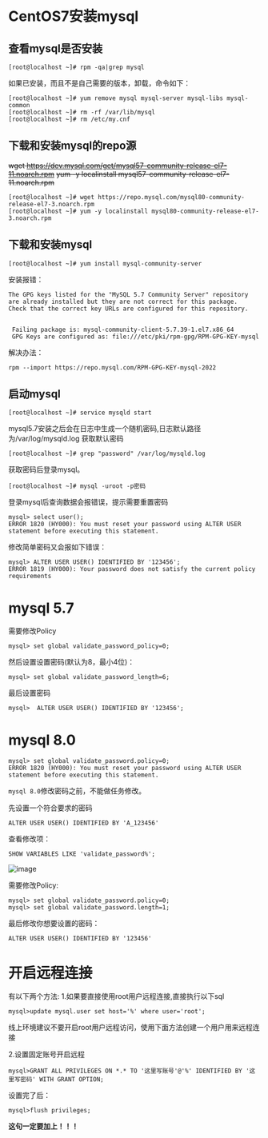 # CentOS7安装mysql

## 查看mysql是否安装
```
[root@localhost ~]# rpm -qa|grep mysql
```
如果已安装，而且不是自己需要的版本，卸载，命令如下：
```
[root@localhost ~]# yum remove mysql mysql-server mysql-libs mysql-common
[root@localhost ~]# rm -rf /var/lib/mysql
[root@localhost ~]# rm /etc/my.cnf
```
## 下载和安装mysql的repo源

~~wget https://dev.mysql.com/get/mysql57-community-release-el7-11.noarch.rpm~~
~~yum -y localinstall mysql57-community-release-el7-11.noarch.rpm~~
```
[root@localhost ~]# wget https://repo.mysql.com/mysql80-community-release-el7-3.noarch.rpm
[root@localhost ~]# yum -y localinstall mysql80-community-release-el7-3.noarch.rpm
```
## 下载和安装mysql
```
[root@localhost ~]# yum install mysql-community-server
```

安装报错：

```
The GPG keys listed for the "MySQL 5.7 Community Server" repository are already installed but they are not correct for this package.
Check that the correct key URLs are configured for this repository.


 Failing package is: mysql-community-client-5.7.39-1.el7.x86_64
 GPG Keys are configured as: file:///etc/pki/rpm-gpg/RPM-GPG-KEY-mysql
```

解决办法：

```
rpm --import https://repo.mysql.com/RPM-GPG-KEY-mysql-2022
```


## 启动mysql
```
[root@localhost ~]# service mysqld start
```
mysql5.7安装之后会在日志中生成一个随机密码,日志默认路径为/var/log/mysqld.log
获取默认密码
```
[root@localhost ~]# grep "password" /var/log/mysqld.log
```
获取密码后登录mysql。
```
[root@localhost ~]# mysql -uroot -p密码
```
登录mysql后查询数据会报错误，提示需要重置密码
```
mysql> select user();
ERROR 1820 (HY000): You must reset your password using ALTER USER statement before executing this statement.
```
修改简单密码又会报如下错误：
```
mysql> ALTER USER USER() IDENTIFIED BY '123456';
ERROR 1819 (HY000): Your password does not satisfy the current policy requirements
```

# mysql 5.7

需要修改Policy
```
mysql> set global validate_password_policy=0;
```
然后设置设置密码(默认为8，最小4位)：
```
mysql> set global validate_password_length=6;
```
最后设置密码
```
mysql>  ALTER USER USER() IDENTIFIED BY '123456';
```

# mysql 8.0

```
mysql> set global validate_password.policy=0;
ERROR 1820 (HY000): You must reset your password using ALTER USER statement before executing this statement.
```

  `mysql 8.0`修改密码之前，不能做任务修改。
  
先设置一个符合要求的密码

```
ALTER USER USER() IDENTIFIED BY 'A_123456'
```
查看修改项：

```
SHOW VARIABLES LIKE 'validate_password%';
```

![image](https://user-images.githubusercontent.com/11553237/223953887-cd85b7b2-ebda-4d20-8b79-f3ab72aa0d8f.png)


需要修改Policy:

```
mysql> set global validate_password.policy=0;
mysql> set global validate_password.length=1;
```

最后修改你想要设置的密码：

```
ALTER USER USER() IDENTIFIED BY '123456'
```


# 开启远程连接
有以下两个方法:
1.如果要直接使用root用户远程连接,直接执行以下sql
```
mysql>update mysql.user set host='%' where user='root';
```
线上环境建议不要开启root用户远程访问，使用下面方法创建一个用户用来远程连接

2.设置固定账号开启远程
```
mysql>GRANT ALL PRIVILEGES ON *.* TO '这里写账号'@'%' IDENTIFIED BY '这里写密码' WITH GRANT OPTION;
```
设置完了后：
```
mysql>flush privileges;  
```
**这句一定要加上！！！**
